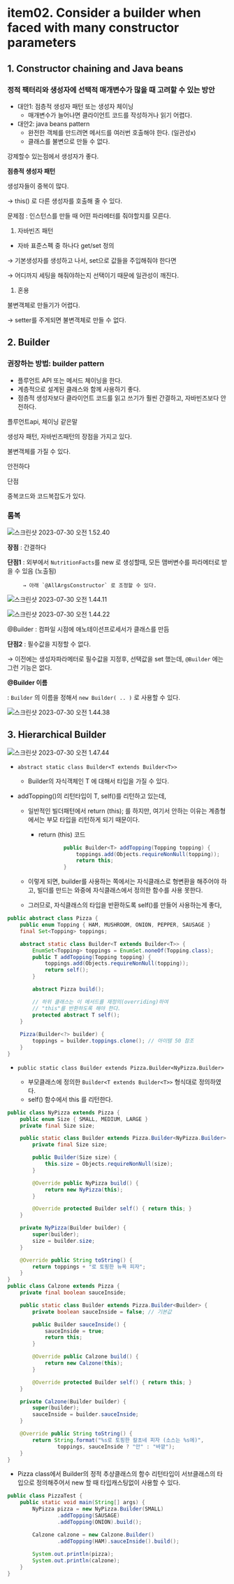 # item02. Consider a builder when faced with many constructor parameters



## 1. Constructor chaining and Java beans

### 정적 팩터리와 생성자에 선택적 매개변수가 많을 때 고려할 수 있는 방안

- 대안1: 점층적 생성자 패턴 또는 생성자 체이닝
  - 매개변수가 늘어나면 클라이언트 코드를 작성하거나 읽기 어렵다.
- 대안2: java beans pattern
  - 완전한 객체를 만드려면 메서드를 여러번 호출해야 한다. (일관성x)
  - 클래스를 불변으로 만들 수 없다.



강제할수 있는점에서 생성자가 좋다.

**점층적 생성자 패턴**

생성자들이 중복이 많다.

→ this() 로 다른 생성자를 호출해 줄 수 있다.

문제점 : 인스턴스를 만들 때 어떤 파라메터를 줘야할지를 모른다.

1. 자바빈즈 패턴

- 자바 표준스펙 중 하나다 get/set 정의

→ 기본생성자를 생성하고 나서, set으로 값들을 주입해줘야 한다면

→ 어디까지 세팅을 해줘야하는지 선택이기 때문에 일관성이 깨진다.

1. 혼용

불변객체로 만들기가 어렵다.

→ setter를 주게되면 불변객체로 만들 수 없다.





## 2. Builder

### 권장하는 방법: builder pattern

- 플루언트 API 또는 메서드 체이닝을 한다.
- 계층적으로 설계된 클래스와 함께 사용하기 좋다.
- 점층적 생성자보다 클라이언트 코드를 읽고 쓰기가 훨씬 간결하고, 자바빈즈보다 안전하다.



플루언트api, 체이닝 같은말

생성자 패턴, 자바빈즈패턴의 장점을 가지고 있다.

불변객체를 가질 수 있다.

안전하다

단점

중복코드와 코드복잡도가 있다.

### 롬복



![스크린샷 2023-07-30 오전 1.52.40](../../img/item02-01.png)

**장점** : 간결하다

**단점1** : 외부에서 `NutritionFacts`를 new 로 생성할때, 모든 맴버변수를 파라메터로 받을 수 있음 (노출됨)

```
     → 아래 `@AllArgsConstructor` 로 조정할 수 있다.
```

![스크린샷 2023-07-30 오전 1.44.11](../../img/item02-02.png)

![스크린샷 2023-07-30 오전 1.44.22](../../img/item02-03.png)



@Builder : 컴파일 시점에 애노테이션프로세서가 클래스를 만듬

**단점2** : 필수값을 지정할 수 없다.

→ 이전에는 생성자파라메터로 필수값을 지정후, 선택값을 set 했는데, `@Builder` 에는 그런 기능은 없다.

**@Builder 이름**

: `Builder` 의 이름을 정해서 `new Builder( .. )` 로 사용할 수 있다.

![스크린샷 2023-07-30 오전 1.44.38](../../img/item02-04.png)



## 3. Hierarchical Builder

![스크린샷 2023-07-30 오전 1.47.44](../../img/item02-05.png)

- ```
  abstract static class Builder<T extends Builder<T>>
  ```

  - Builder<T>의 자식객체인 T 에 대해서 타입을 가질 수 있다.

- addTopping()의 리턴타입이 T, self()를 리턴하고 있는데,

  - 일반적인 빌더패턴에서 return (this); 를 하지만, 여기서 안하는 이유는 계층형에서는 부모 타입을 리턴하게 되기 때문이다.

    - return (this) 코드

      ```java
              public Builder<T> addTopping(Topping topping) {
                  toppings.add(Objects.requireNonNull(topping));
                  return this;
              }
      ```

  - 이렇게 되면, builder를 사용하는 쪽에서는 자식클래스로 형변환을 해주어야 하고, 빌더를 만드는 와중에 자식클래스에서 정의한 함수를 사용 못한다.

  - 그러므로, 자식클래스의 타입을 반환하도록 self()를 만들어 사용하는게 좋다,

```java
public abstract class Pizza {
    public enum Topping { HAM, MUSHROOM, ONION, PEPPER, SAUSAGE }
    final Set<Topping> toppings;

    abstract static class Builder<T extends Builder<T>> {
        EnumSet<Topping> toppings = EnumSet.noneOf(Topping.class);
        public T addTopping(Topping topping) {
            toppings.add(Objects.requireNonNull(topping));
            return self();
        }

        abstract Pizza build();

        // 하위 클래스는 이 메서드를 재정의(overriding)하여
        // "this"를 반환하도록 해야 한다.
        protected abstract T self();
    }
    
    Pizza(Builder<?> builder) {
        toppings = builder.toppings.clone(); // 아이템 50 참조
    }
}
```

- ```
  public static class Builder extends Pizza.Builder<NyPizza.Builder>
  ```

  - 부모클래스에 정의한 `Builder<T extends Builder<T>>` 형식대로 정의하였다.
  - self() 함수에서 this 를 리턴한다.

```java
public class NyPizza extends Pizza {
    public enum Size { SMALL, MEDIUM, LARGE }
    private final Size size;

    public static class Builder extends Pizza.Builder<NyPizza.Builder> {
        private final Size size;

        public Builder(Size size) {
            this.size = Objects.requireNonNull(size);
        }

        @Override public NyPizza build() {
            return new NyPizza(this);
        }

        @Override protected Builder self() { return this; }
    }

    private NyPizza(Builder builder) {
        super(builder);
        size = builder.size;
    }

    @Override public String toString() {
        return toppings + "로 토핑한 뉴욕 피자";
    }
}
public class Calzone extends Pizza {
    private final boolean sauceInside;

    public static class Builder extends Pizza.Builder<Builder> {
        private boolean sauceInside = false; // 기본값

        public Builder sauceInside() {
            sauceInside = true;
            return this;
        }

        @Override public Calzone build() {
            return new Calzone(this);
        }

        @Override protected Builder self() { return this; }
    }

    private Calzone(Builder builder) {
        super(builder);
        sauceInside = builder.sauceInside;
    }

    @Override public String toString() {
        return String.format("%s로 토핑한 칼초네 피자 (소스는 %s에)",
                toppings, sauceInside ? "안" : "바깥");
    }
}
```

- Pizza class에서 Builder의 정적 추상클래스의 함수 리턴타입이 서브클래스의 타입으로 정의해주어서 new 할 때 타입캐스팅없이 사용할 수 있다.

```java
public class PizzaTest {
    public static void main(String[] args) {
        NyPizza pizza = new NyPizza.Builder(SMALL)
                .addTopping(SAUSAGE)
                .addTopping(ONION).build();

        Calzone calzone = new Calzone.Builder()
                .addTopping(HAM).sauceInside().build();
        
        System.out.println(pizza);
        System.out.println(calzone);
    }
}
```

# 